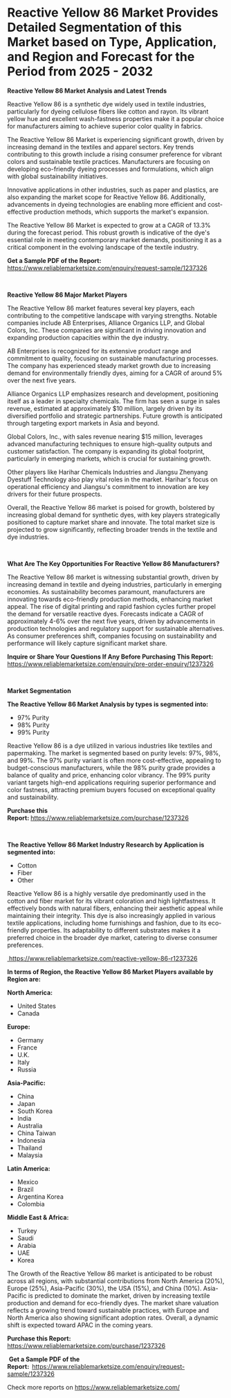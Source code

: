 <p><h1>Reactive Yellow 86 Market Provides Detailed Segmentation of this Market based on Type, Application, and Region and Forecast for the Period from 2025 - 2032</h1></p><p><strong>Reactive Yellow 86 Market Analysis and Latest Trends</strong></p>
<p><p>Reactive Yellow 86 is a synthetic dye widely used in textile industries, particularly for dyeing cellulose fibers like cotton and rayon. Its vibrant yellow hue and excellent wash-fastness properties make it a popular choice for manufacturers aiming to achieve superior color quality in fabrics.</p><p>The Reactive Yellow 86 Market is experiencing significant growth, driven by increasing demand in the textiles and apparel sectors. Key trends contributing to this growth include a rising consumer preference for vibrant colors and sustainable textile practices. Manufacturers are focusing on developing eco-friendly dyeing processes and formulations, which align with global sustainability initiatives.</p><p>Innovative applications in other industries, such as paper and plastics, are also expanding the market scope for Reactive Yellow 86. Additionally, advancements in dyeing technologies are enabling more efficient and cost-effective production methods, which supports the market's expansion.</p><p>The Reactive Yellow 86 Market is expected to grow at a CAGR of 13.3% during the forecast period. This robust growth is indicative of the dye's essential role in meeting contemporary market demands, positioning it as a critical component in the evolving landscape of the textile industry.</p></p>
<p><strong>Get a Sample PDF of the Report:&nbsp;</strong> <a href="https://www.reliablemarketsize.com/enquiry/request-sample/1237326?utm_campaign=2462&utm_medium=2&utm_source=Github&utm_content=ia&utm_term=02042025&utm_id=reactive-yellow-86">https://www.reliablemarketsize.com/enquiry/request-sample/1237326</a></p>
<p>&nbsp;</p>
<p><strong>Reactive Yellow 86 Major Market Players</strong></p>
<p><p>The Reactive Yellow 86 market features several key players, each contributing to the competitive landscape with varying strengths. Notable companies include AB Enterprises, Alliance Organics LLP, and Global Colors, Inc. These companies are significant in driving innovation and expanding production capacities within the dye industry.</p><p>AB Enterprises is recognized for its extensive product range and commitment to quality, focusing on sustainable manufacturing processes. The company has experienced steady market growth due to increasing demand for environmentally friendly dyes, aiming for a CAGR of around 5% over the next five years.</p><p>Alliance Organics LLP emphasizes research and development, positioning itself as a leader in specialty chemicals. The firm has seen a surge in sales revenue, estimated at approximately $10 million, largely driven by its diversified portfolio and strategic partnerships. Future growth is anticipated through targeting export markets in Asia and beyond.</p><p>Global Colors, Inc., with sales revenue nearing $15 million, leverages advanced manufacturing techniques to ensure high-quality outputs and customer satisfaction. The company is expanding its global footprint, particularly in emerging markets, which is crucial for sustaining growth.</p><p>Other players like Harihar Chemicals Industries and Jiangsu Zhenyang Dyestuff Technology also play vital roles in the market. Harihar's focus on operational efficiency and Jiangsu's commitment to innovation are key drivers for their future prospects.</p><p>Overall, the Reactive Yellow 86 market is poised for growth, bolstered by increasing global demand for synthetic dyes, with key players strategically positioned to capture market share and innovate. The total market size is projected to grow significantly, reflecting broader trends in the textile and dye industries.</p></p>
<p>&nbsp;</p>
<p><strong>What Are The Key Opportunities For Reactive Yellow 86 Manufacturers?</strong></p>
<p><p>The Reactive Yellow 86 market is witnessing substantial growth, driven by increasing demand in textile and dyeing industries, particularly in emerging economies. As sustainability becomes paramount, manufacturers are innovating towards eco-friendly production methods, enhancing market appeal. The rise of digital printing and rapid fashion cycles further propel the demand for versatile reactive dyes. Forecasts indicate a CAGR of approximately 4-6% over the next five years, driven by advancements in production technologies and regulatory support for sustainable alternatives. As consumer preferences shift, companies focusing on sustainability and performance will likely capture significant market share.</p></p>
<p><strong>Inquire or Share Your Questions If Any Before Purchasing This Report:</strong> <a href="https://www.reliablemarketsize.com/enquiry/pre-order-enquiry/1237326?utm_campaign=2462&utm_medium=2&utm_source=Github&utm_content=ia&utm_term=02042025&utm_id=reactive-yellow-86">https://www.reliablemarketsize.com/enquiry/pre-order-enquiry/1237326</a></p>
<p>&nbsp;</p>
<p><strong>Market Segmentation</strong></p>
<p><strong>The Reactive Yellow 86 Market Analysis by types is segmented into:</strong></p>
<p><ul><li>97% Purity</li><li>98% Purity</li><li>99% Purity</li></ul></p>
<p><p>Reactive Yellow 86 is a dye utilized in various industries like textiles and papermaking. The market is segmented based on purity levels: 97%, 98%, and 99%. The 97% purity variant is often more cost-effective, appealing to budget-conscious manufacturers, while the 98% purity grade provides a balance of quality and price, enhancing color vibrancy. The 99% purity variant targets high-end applications requiring superior performance and color fastness, attracting premium buyers focused on exceptional quality and sustainability.</p></p>
<p><strong>Purchase this Report:&nbsp;</strong><a href="https://www.reliablemarketsize.com/purchase/1237326?utm_campaign=2462&utm_medium=2&utm_source=Github&utm_content=ia&utm_term=02042025&utm_id=reactive-yellow-86">https://www.reliablemarketsize.com/purchase/1237326</a></p>
<p>&nbsp;</p>
<p><strong>The Reactive Yellow 86 Market Industry Research by Application is segmented into:</strong></p>
<p><ul><li>Cotton</li><li>Fiber</li><li>Other</li></ul></p>
<p><p>Reactive Yellow 86 is a highly versatile dye predominantly used in the cotton and fiber market for its vibrant coloration and high lightfastness. It effectively bonds with natural fibers, enhancing their aesthetic appeal while maintaining their integrity. This dye is also increasingly applied in various textile applications, including home furnishings and fashion, due to its eco-friendly properties. Its adaptability to different substrates makes it a preferred choice in the broader dye market, catering to diverse consumer preferences.</p></p>
<p><a href="https://www.reliablemarketsize.com/reactive-yellow-86-r1237326?utm_campaign=2462&utm_medium=2&utm_source=Github&utm_content=ia&utm_term=02042025&utm_id=reactive-yellow-86">&nbsp;https://www.reliablemarketsize.com/reactive-yellow-86-r1237326</a></p>
<p><strong>In terms of Region, the Reactive Yellow 86 Market Players available by Region are:</strong></p>
<p>
    <p> <strong> North America: </strong>
        <ul>
            <li>United States</li>
            <li>Canada</li>
        </ul>
        </p> 
    <p> <strong> Europe: </strong>
        <ul>
            <li>Germany</li>
            <li>France</li>
            <li>U.K.</li>
            <li>Italy</li>
            <li>Russia</li>
        </ul>
        </p> 
    <p> <strong> Asia-Pacific: </strong>
        <ul>
            <li>China</li>
            <li>Japan</li>
            <li>South Korea</li>
            <li>India</li>
            <li>Australia</li>
            <li>China Taiwan</li>
            <li>Indonesia</li>
            <li>Thailand</li>
            <li>Malaysia</li>
        </ul>
        </p> 
    <p> <strong> Latin America: </strong>
        <ul>
            <li>Mexico</li>
            <li>Brazil</li>
            <li>Argentina Korea</li>
            <li>Colombia</li>
        </ul>
        </p> 
    <p> <strong> Middle East & Africa: </strong>
        <ul>
            <li>Turkey</li>
            <li>Saudi</li>
            <li>Arabia</li>
            <li>UAE</li>
            <li>Korea</li>
        </ul>
    </p>
    </p>
<p><p>The Growth of the Reactive Yellow 86 market is anticipated to be robust across all regions, with substantial contributions from North America (20%), Europe (25%), Asia-Pacific (30%), the USA (15%), and China (10%). Asia-Pacific is predicted to dominate the market, driven by increasing textile production and demand for eco-friendly dyes. The market share valuation reflects a growing trend toward sustainable practices, with Europe and North America also showing significant adoption rates. Overall, a dynamic shift is expected toward APAC in the coming years.</p></p>
<p><strong>Purchase this Report: </strong><a href="https://www.reliablemarketsize.com/purchase/1237326?utm_campaign=2462&utm_medium=2&utm_source=Github&utm_content=ia&utm_term=02042025&utm_id=reactive-yellow-86">https://www.reliablemarketsize.com/purchase/1237326</a></p>
<p>&nbsp;<strong>Get a Sample PDF of the Report:&nbsp;&nbsp;</strong><a href="https://www.reliablemarketsize.com/enquiry/request-sample/1237326?utm_campaign=2462&utm_medium=2&utm_source=Github&utm_content=ia&utm_term=02042025&utm_id=reactive-yellow-86">https://www.reliablemarketsize.com/enquiry/request-sample/1237326</a></p>
<p><strong></strong></p>
<p>Check more reports on <a href="https://www.reliablemarketsize.com/?utm_campaign=2462&utm_medium=2&utm_source=Github&utm_content=ia&utm_term=02042025&utm_id=reactive-yellow-86">https://www.reliablemarketsize.com/</a></p>